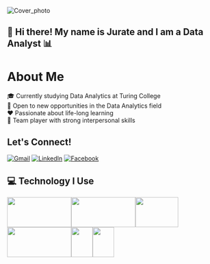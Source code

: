![Cover_photo](https://github.com/JurateKubiliene/JurateKubiliene.github.io/blob/main/Header%20img_Github%20(1).png)

## 👋 Hi there! My name is Jurate and I am a Data Analyst 📊

# About Me

🎓 Currently studying Data Analytics at Turing College  
🎯 Open to new opportunities in the Data Analytics field  
❤️ Passionate about life-long learning  
👥 Team player with strong interpersonal skills

## Let's Connect!

[![Gmail](https://img.shields.io/badge/-Gmail-red?style=flat-square&logo=Gmail&logoColor=white)](mailto:jurate.seskaite@gmail.com)
[![LinkedIn](https://img.shields.io/badge/-LinkedIn-blue?style=flat-square&logo=LinkedIn&logoColor=white)](https://www.linkedin.com/in/j%C5%ABrat%C4%97-kubilien%C4%97-802923109/)
[![Facebook](https://img.shields.io/badge/-Facebook-blue?style=flat-square&logo=Facebook&logoColor=white)](https://www.facebook.com/jurate.seskaite)

## 💻 Technology I Use

<img src="https://upload.wikimedia.org/wikipedia/commons/f/f8/Python_logo_and_wordmark.svg" width="150" height="70"><img src="https://upload.wikimedia.org/wikipedia/commons/8/87/Sql_data_base_with_logo.png" width="150" height="70"><img src="https://cloud.google.com/images/social-icon-google-cloud-1200-630.png" width="100" height="70"><img src="https://upload.wikimedia.org/wikipedia/commons/4/4b/Tableau_Logo.png" width="150" height="70"><img src="https://upload.wikimedia.org/wikipedia/commons/c/cf/New_Power_BI_Logo.svg" width="50" height="70"><img src="https://upload.wikimedia.org/wikipedia/commons/3/34/Microsoft_Office_Excel_%282019%E2%80%93present%29.svg" width="50" height="70">
